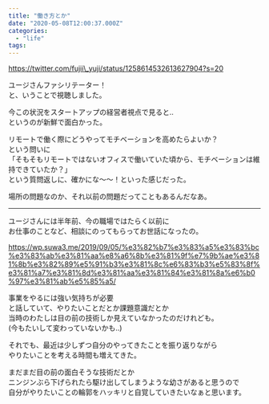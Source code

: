 ```yaml
---
title: "働き方とか"
date: "2020-05-08T12:00:37.000Z"
categories: 
  - "life"
tags: 
---
```


https://twitter.com/fujii\_yuji/status/1258614532613627904?s=20

ユージさんファシリテーター！  
と、いうことで視聴しました。

今この状況をスタートアップの経営者視点で見ると..  
というのが新鮮で面白かった。

リモートで働く際にどうやってモチベーションを高めたらよいか？  
という問いに  
「そもそもリモートではないオフィスで働いていた頃から、モチベーションは維持できていたか？」  
という質問返しに、確かにな〜〜！といった感じだった。

場所の問題なのか、それ以前の問題だってこともあるんだなあ。

* * *

ユージさんには半年前、今の職場ではたらく以前に  
お仕事のことなど、相談にのってもらってお世話になったの。

https://wp.suwa3.me/2019/09/05/%e3%82%b7%e3%83%a5%e3%83%bc%e3%83%ab%e3%81%aa%e8%a6%8b%e3%81%9f%e7%9b%ae%e3%81%8b%e3%82%89%e5%91%b3%e3%81%8c%e6%83%b3%e5%83%8f%e3%81%a7%e3%81%8d%e3%81%aa%e3%81%84%e3%81%8a%e6%b0%97%e3%81%ab%e5%85%a5/

事業をやるには強い気持ちが必要  
と話していて、やりたいことだとか課題意識だとか  
当時のわたしは目の前の技術しか見えていなかったのだけれども。  
(今もたいして変わっていないかも..)

それでも、最近は少しずつ自分のやってきたことを振り返りながら  
やりたいことを考える時間も増えてきた。

まだまだ目の前の面白そうな技術だとか  
ニンジンぶら下げられたら駆け出してしまうような幼さがあると思うので  
自分がやりたいことの輪郭をハッキリと自覚していきたいなぁと思います。
